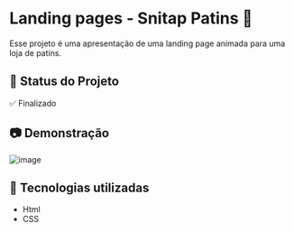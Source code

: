 # Landing pages - Snitap Patins 🚀

Esse projeto é uma apresentação de uma landing page animada para uma loja de patins.
## 📌 Status do Projeto
✅ Finalizado
## 📷 Demonstração
![image](https://github.com/user-attachments/assets/f26f4d61-bb84-441f-a72a-8de1ad212679)

## 🔧 Tecnologias utilizadas
- Html
- CSS
